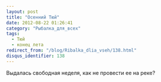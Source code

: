 ```yaml
---
layout: post
title: "Осенний Тюй"
date: 2012-08-22 01:26:41
category: "Рыбалка_для_всех"
tags:
  - Тюй
  - конец лета
redirect_from: "/blog/Ribalka_dlia_vseh/138.html"
disqus_identifier: 138
---
```

Выдалась свободная неделя, как не провести ее на реке?
